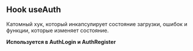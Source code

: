 ## Hook useAuth

Катомный хук, который инкапсулирует состояние загрузки, ошибок и функции, которые изменяет состояние.

**Используется в AuthLogin и AuthRegister**